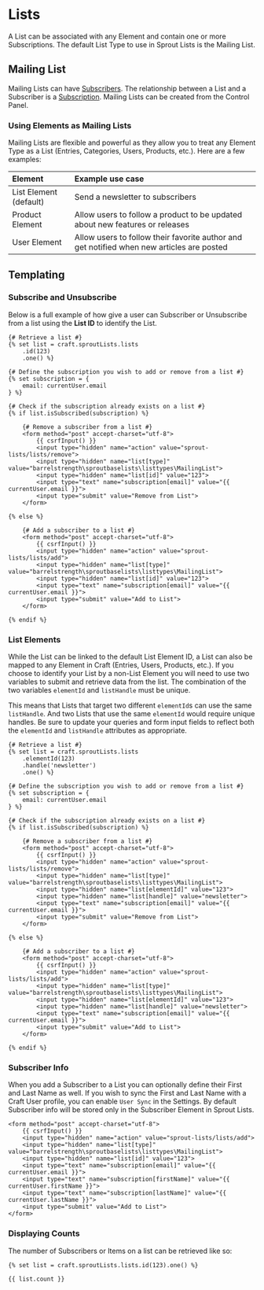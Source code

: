 # Lists

A List can be associated with any Element and contain one or more Subscriptions. The default List Type to use in Sprout Lists is the Mailing List.

## Mailing List

Mailing Lists can have [Subscribers](./subscribers.md). The relationship between a List and a Subscriber is a [Subscription](./subscriptions.md). Mailing Lists can be created from the Control Panel. 

### Using Elements as Mailing Lists

Mailing Lists are flexible and powerful as they allow you to treat any Element Type as a List (Entries, Categories, Users, Products, etc.). Here are a few examples:

| Element | Example use case |
|:------- |:---------------- |
| List Element (default) | Send a newsletter to subscribers |
| Product Element | Allow users to follow a product to be updated about new features or releases |
| User Element | Allow users to follow their favorite author and get notified when new articles are posted |  

## Templating

### Subscribe and Unsubscribe

Below is a full example of how give a user can Subscriber or Unsubscribe from a list using the **List ID** to identify the List. 

``` twig
{# Retrieve a list #}
{% set list = craft.sproutLists.lists
    .id(123)
    .one() %}

{# Define the subscription you wish to add or remove from a list #}
{% set subscription = {
    email: currentUser.email
} %}

{# Check if the subscription already exists on a list #}
{% if list.isSubscribed(subscription) %}

    {# Remove a subscriber from a list #}
    <form method="post" accept-charset="utf-8">
        {{ csrfInput() }}
        <input type="hidden" name="action" value="sprout-lists/lists/remove">
        <input type="hidden" name="list[type]" value="barrelstrength\sproutbaselists\listtypes\MailingList">
        <input type="hidden" name="list[id]" value="123">
        <input type="text" name="subscription[email]" value="{{ currentUser.email }}">
        <input type="submit" value="Remove from List">
    </form>

{% else %}

    {# Add a subscriber to a list #}
    <form method="post" accept-charset="utf-8">
        {{ csrfInput() }}
        <input type="hidden" name="action" value="sprout-lists/lists/add">
        <input type="hidden" name="list[type]" value="barrelstrength\sproutbaselists\listtypes\MailingList">
        <input type="hidden" name="list[id]" value="123">
        <input type="text" name="subscription[email]" value="{{ currentUser.email }}">
        <input type="submit" value="Add to List">
    </form>

{% endif %}
```

### List Elements

While the List can be linked to the default List Element ID, a List can also be mapped to any Element in Craft (Entries, Users, Products, etc.). If you choose to identify your List by a non-List Element you will need to use two variables to submit and retrieve data from the list. The combination of the two variables `elementId` and `listHandle` must be unique.

This means that Lists that target two different `elementId`s can use the same `listHandle`. And two Lists that use the same `elementId` would require unique handles. Be sure to update your queries and form input fields to reflect both the `elementId` and `listHandle` attributes as appropriate.

``` twig
{# Retrieve a list #}
{% set list = craft.sproutLists.lists
    .elementId(123)
    .handle('newsletter')
    .one() %}

{# Define the subscription you wish to add or remove from a list #}
{% set subscription = {
    email: currentUser.email
} %}

{# Check if the subscription already exists on a list #}
{% if list.isSubscribed(subscription) %}

    {# Remove a subscriber from a list #}
    <form method="post" accept-charset="utf-8">
        {{ csrfInput() }}
        <input type="hidden" name="action" value="sprout-lists/lists/remove">
        <input type="hidden" name="list[type]" value="barrelstrength\sproutbaselists\listtypes\MailingList">
        <input type="hidden" name="list[elementId]" value="123">
        <input type="hidden" name="list[handle]" value="newsletter">
        <input type="text" name="subscription[email]" value="{{ currentUser.email }}">
        <input type="submit" value="Remove from List">
    </form>

{% else %}

    {# Add a subscriber to a list #}
    <form method="post" accept-charset="utf-8">
        {{ csrfInput() }}
        <input type="hidden" name="action" value="sprout-lists/lists/add">
        <input type="hidden" name="list[type]" value="barrelstrength\sproutbaselists\listtypes\MailingList">
        <input type="hidden" name="list[elementId]" value="123">
        <input type="hidden" name="list[handle]" value="newsletter">
        <input type="text" name="subscription[email]" value="{{ currentUser.email }}">
        <input type="submit" value="Add to List">
    </form>

{% endif %}
```

### Subscriber Info

When you add a Subscriber to a List you can optionally define their First and Last Name as well. If you wish to sync the First and Last Name with a Craft User profile, you can enable `User Sync` in the Settings. By default Subscriber info will be stored only in the Subscriber Element in Sprout Lists.

``` twig
<form method="post" accept-charset="utf-8">
    {{ csrfInput() }}
    <input type="hidden" name="action" value="sprout-lists/lists/add">
    <input type="hidden" name="list[type]" value="barrelstrength\sproutbaselists\listtypes\MailingList">
    <input type="hidden" name="list[id]" value="123">
    <input type="text" name="subscription[email]" value="{{ currentUser.email }}">
    <input type="text" name="subscription[firstName]" value="{{ currentUser.firstName }}">
    <input type="text" name="subscription[lastName]" value="{{ currentUser.lastName }}">
    <input type="submit" value="Add to List">
</form>
```

### Displaying Counts

The number of Subscribers or Items on a list can be retrieved like so:

``` twig
{% set list = craft.sproutLists.lists.id(123).one() %}

{{ list.count }}
```
